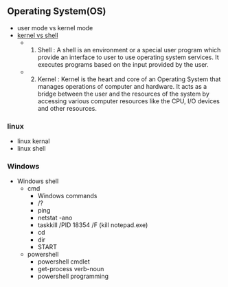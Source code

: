 ## Operating System(OS)
- user mode vs kernel mode
- [kernel vs shell](https://www.geeksforgeeks.org/difference-between-shell-and-kernel/)
  - 1. Shell :
A shell is an environment or a special user program which provide an interface to user to use operating system services. It executes programs based on the input provided by the user.

  - 2. Kernel :
Kernel is the heart and core of an Operating System that manages operations of computer and hardware. It acts as a bridge between the user and the resources of the system by accessing various computer resources like the CPU, I/O devices and other resources.
 
### linux
- linux kernal
- linux shell
### Windows
- Windows shell
  - cmd
    - Windows commands
    - /?
    - ping
    - netstat -ano
    - taskkill /PID 18354 /F (kill notepad.exe)
    - cd
    - dir
    - START
  - powershell
    - powershell cmdlet
    - get-process verb-noun
    - powershell programming
